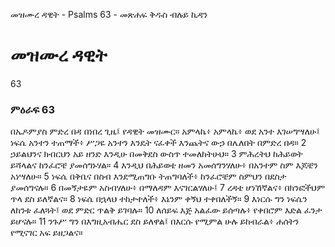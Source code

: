 ﻿
 መዝሙረ ዳዊት - Psalms 63 - መጽሐፍ ቅዱስ ብሉይ ኪዳን
# መዝሙረ ዳዊት
63
### ምዕራፍ 63
በኤዶምያስ ምድረ በዳ በነበረ ጊዜ፤ የዳዊት መዝሙር።
 አምላኬ፥ አምላኬ፥ ወደ አንተ እገሠግሣለሁ፤ ነፍሴ አንተን ተጠማች፥ ሥጋዬ አንተን እንዴት ናፈቀች እንጨትና ውኃ በሌለበት በምድረ በዳ።
2  ኃይልህንና ክብርህን አይ ዘንድ እንዲሁ በመቅደስ ውስጥ ተመለከትሁህ።
3  ምሕረትህ ከሕይወት ይሻላልና ከንፈሮቼ ያመሰግኑሃል።
4  እንዲህ በሕይወቴ ዘመን አመሰግንሃለሁ፥ በአንተም ስም እጆቼን አነሣለሁ።
5  ነፍሴ በቅቤና በስብ እንደሚጠግቡ ትጠግባለች፥ ከንፈሮቼም ስምህን በደስታ ያመሰግናሉ።
6  በመኝታዬም አስብሃለሁ፥ በማለዳም እናገርልሃለሁ፤
7  ረዳቴ ሆነኸኛልና፥ በክንፎችህም ጥላ ደስ ይለኛልና።
8  ነፍሴ በኋላህ ተከታተለች፥ እኔንም ቀኝህ ተቀበለችኝ።
9  እነርሱ ግን ነፍሴን ለከንቱ ፈለጓት፤ ወደ ምድር ጥልቅ ይገባሉ። 
10  ለሰይፍ እጅ አልፈው ይሰጣሉ፥ የቀበሮም እድል ፈንታ ይሆናሉ። 
11  ንጉሥ ግን በእግዚአብሔር ደስ ይለዋል፤ በእርሱ የሚምል ሁሉ ይከብራል፥ ሐሰትን የሚናገር አፍ ይዘጋልና። 
